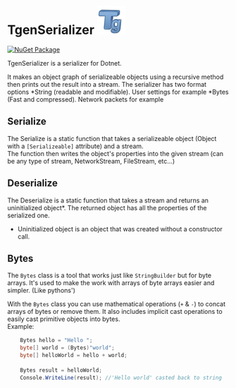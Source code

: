 # TgenSerializer <img src="https://github.com/zxopink/TgenSerializer/blob/master/icon.png" width="64" height="64" title="TgenIcon">
[![NuGet Package][NuGet]][NuGet-url]

TgenSerializer is a serializer for Dotnet.

It makes an object graph of serializeable objects using a recursive method
then prints out the result into a stream.
The serializer has two format options
*String (readable and modifiable). User settings for example
*Bytes (Fast and compressed). Network packets for example

## Serialize
The Serialize is a static function that takes a serializeable object (Object with a `[Serializeable]` attribute) and a stream.  
The function then writes the object's properties into the given stream (can be any type of stream, NetworkStream, FileStream, etc...)

## Deserialize
The Deserialize is a static function that takes a stream and returns an uninitialized object*.
The returned object has all the properties of the serialized one.

* Uninitialized object is an object that was created without a constructor call.

## Bytes
The `Bytes` class is a tool that works just like `StringBuilder` but for byte arrays.
It's used to make the work with arrays of byte arrays easier and simpler. (Like pythons')

With the `Bytes` class you can use mathematical operations (`+` & `-`) to concat arrays of bytes or remove them.
It also includes implicit cast operations to easily cast primitive objects into bytes.  
Example:
```cs
    Bytes hello = "Hello ";
    byte[] world = (Bytes)"world";
    byte[] helloWorld = hello + world;

    Bytes result = helloWorld;
    Console.WriteLine(result); //'Hello world' casted back to string
```

[NuGet]: https://img.shields.io/nuget/v/TgenSerializer?color=blue
[NuGet-url]: https://www.nuget.org/packages/TgenSerializer

